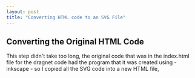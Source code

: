 ```yaml
---
layout: post
title: "Converting HTML code to an SVG File"
---
```


## Converting the Original HTML Code

This step didn't take too long, the original code that was in the index.html file for the dragnet code had the program that it was created using - inkscape - so I copied all the SVG code into a new HTML file,
